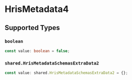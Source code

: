 # HrisMetadata4


## Supported Types

### `boolean`

```typescript
const value: boolean = false;
```

### `shared.HrisMetadataSchemasExtraData2`

```typescript
const value: shared.HrisMetadataSchemasExtraData2 = {};
```

